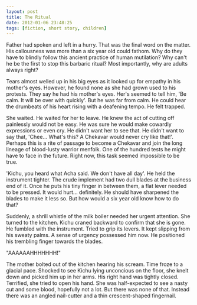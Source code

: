 ```yaml
---
layout: post
title: The Ritual
date: 2012-01-06 23:48:25
tags: [fiction, short story, children]
---
```


Father had spoken and left in a hurry. That was the final word on the matter. His callousness was more than a six year old could fathom. Why do they have to blindly follow this ancient practice of human mutilation? Why can't he be the first to stop this barbaric ritual? Most importantly, why are adults always right?

Tears almost welled up in his big eyes as it looked up for empathy in his mother's eyes. However, he found none as she had grown used to his protests. They say he had his mother's eyes. Her's seemed to tell him, 'Be calm. It will be over with quickly'. But he was far from calm. He could hear the drumbeats of his heart rising with a deafening tempo. He felt trapped.

She waited. He waited for her to leave. He knew the act of cutting off painlessly would not be easy. He was sure he would make cowardly expressions or even cry. He didn't want her to see that. He didn't want to say that, 'Chee... What's this? A Chekavar would never cry like that!'. Perhaps this is a rite of passage to become a Chekavar and join the long lineage of blood-lusty warrior menfolk. One of the hundred tests he might have to face in the future. Right now, this task seemed impossible to be true.

'Kichu, you heard what Acha said. We don't have all day'. He held the instrument tighter. The crude implement had two dull blades at the business end of it. Once he puts his tiny finger in between them, a flat lever needed to be pressed. It would hurt... definitely. He should have sharpened the blades to make it less so. But how would a six year old know how to do that?

Suddenly, a shrill whistle of the milk boiler needed her urgent attention. She turned to the kitchen. Kichu craned backward to confirm that she is gone. He fumbled with the instrument. Tried to grip its levers. It kept slipping from his sweaty palms. A sense of urgency possessed him now. He positioned his trembling finger towards the blades.

"AAAAAAHHHHHHH!"

The mother bolted out of the kitchen hearing his scream. Time froze to a glacial pace. Shocked to see Kichu lying unconcious on the floor, she knelt down and picked him up in her arms. His right hand was tightly closed. Terrified, she tried to open his hand. She was half-expected to see a nasty cut and some blood, hopefully not a lot. But there was none of that. Instead there was an angled nail-cutter and a thin crescent-shaped fingernail.
